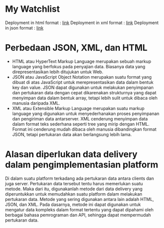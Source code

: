 # My Watchlist
Deployment in html format : [link]([url](https://tugas-django-bryan-1.herokuapp.com/mywatchlist/html))
Deployment in xml format : [link]([url](https://tugas-django-bryan-1.herokuapp.com/mywatchlist/xml))
Deployment in json format : [link]([url](https://tugas-django-bryan-1.herokuapp.com/mywatchlist/json))

# Perbedaan JSON, XML, dan HTML
* HTML atau HyperText Markup Language merupakan sebuah markup language yang berfokus pada penyajian data. Biasanya data yang direpresentasikan lebih ditujukan untuk Web. 
* JSON atau JavaScript Object Notation merupakan suatu format yang dibuat di atas JavaScript untuk merepresentasikan data dalam bentuk key dan value. JSON dapat digunakan untuk melakukan penyimpanan dan pertukaran data dengan cepat dikarenakan strukturnya yang dapat menyimpan data dalam bentuk array, tetapi lebih sulit untuk dibaca oleh manusia daripada XML. 
* XML atau Extensible Markup Language merupakan suatu markup language yang digunakan untuk menyederhanakan proses penyimpanan dan pengiriman data antarserver. XML cenderung menyimpan data dalam format teks sederhana seperti tree yang mirip dengan HTML. Format ini cenderung mudah dibaca oleh manusia dibandingkan format JSON, tetapi pertukaran data akan berlangsung lebih lama.

# Alasan diperlukan data delivery dalam pengimplementasian platform
Di dalam suatu platform terkadang ada pertukaran data antara clients dan juga server. Pertukaran data tersebut tentu harus memerlukan suatu metode. Maka dari itu, digunakanlah metode dari data delivery yang diperuntukkan untuk memudahkan suatu platform dalam melakukan pertukaran data. Metode yang sering digunakan antara lain adalah HTML, JSON, dan XML. Pada dasarnya, metode ini dapat digunakan untuk mengatur data kompleks dalam format tertentu yang dapat dipahami oleh berbagai bahasa pemrograman dan API, sehingga dapat mempermudah pertukaran data.

